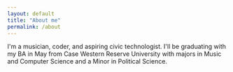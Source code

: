 ```yaml
---
layout: default
title: "About me"
permalink: /about
---
```

I'm a musician, coder, and aspiring civic technologist. I'll be graduating with my BA in May from Case Western Reserve University with majors in Music and Computer Science and a Minor in Political Science.  

